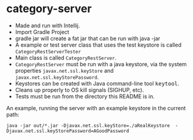category-server
=================

* Made and run with Intellij.
* Import Gradle Project
* gradle jar will create a fat jar that can be run with java -jar
* A example or test server class that uses the test keystore is called `CategoryRestServerTester`
* Main class is called `CategoryRestServer`.
* `CategoryRestServer` must be run with a java keystore, via the system properties
`javax.net.ssl.keyStore` and `javax.net.ssl.keyStorePassword`.
* Keystores can be created with Java command-line tool <tt>keytool</tt>.
* Cleans up properly to OS kill signals (SIGHUP, etc).
* Tests must be run from the directory this README is in.

An example, running the server with an example keystore in the current path:

`java -jar out/*.jar -Djavax.net.ssl.keyStore=./aRealKeystore  -Djavax.net.ssl.keyStorePassword=AGoodPassword`
